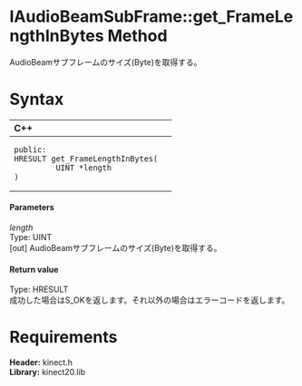 IAudioBeamSubFrame::get\_FrameLengthInBytes Method  
==================================================  

AudioBeamサブフレームのサイズ(Byte)を取得する。 <span id="syntaxSection"></span>

Syntax  
======  

<table>
<colgroup>
<col width="100%" />
</colgroup>
<thead>
<tr class="header">
<th align="left">C++</th>
</tr>
</thead>
<tbody>
<tr class="odd">
<td align="left"><pre><code>public:  
HRESULT get_FrameLengthInBytes(  
         UINT *length  
)</code></pre></td>
</tr>
</tbody>
</table>

<span id="ID4EG"></span>
#### Parameters  

*length*    
Type: UINT  
[out] AudioBeamサブフレームのサイズ(Byte)を取得する。  

<span id="ID4EP"></span>
#### Return value  

Type: HRESULT  
成功した場合はS\_OKを返します。それ以外の場合はエラーコードを返します。  

<span id="requirements"></span>

Requirements  
============  

**Header:** kinect.h  
**Library:** kinect20.lib  



<!--Please do not edit the data in the comment block below.-->
<!--
TOCTitle : get_FrameLengthInBytes Method
RLTitle : IAudioBeamSubFrame::get_FrameLengthInBytes Method
KeywordK : get_FrameLengthInBytes method
KeywordK : IAudioBeamSubFrame::get_FrameLengthInBytes method
KeywordF : IAudioBeamSubFrame::get_FrameLengthInBytes
KeywordF : get_FrameLengthInBytes
KeywordF : Microsoft.Kinect.kinect.IAudioBeamSubFrame.get_FrameLengthInBytes(UINT@)
KeywordA : M:Microsoft.Kinect.kinect.IAudioBeamSubFrame.get_FrameLengthInBytes(UINT@)
AssetID : M:Microsoft.Kinect.kinect.IAudioBeamSubFrame.get_FrameLengthInBytes(UINT@)
Locale : en-us
CommunityContent : 1
APIType : Managed
APILocation : 
APIName : Microsoft.Kinect.kinect.IAudioBeamSubFrame::get_FrameLengthInBytes
TargetOS : Windows
TopicType : kbSyntax
DevLang : C++
DocSet : K4Wv2
ProjType : K4Wv2Proj
Technology : Kinect for Windows
Product : Kinect for Windows SDK v2
productversion : 20
-->
